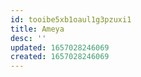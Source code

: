 ```yaml
---
id: tooibe5xb1oaul1g3pzuxi1
title: Ameya
desc: ''
updated: 1657028246069
created: 1657028246069
---
```


